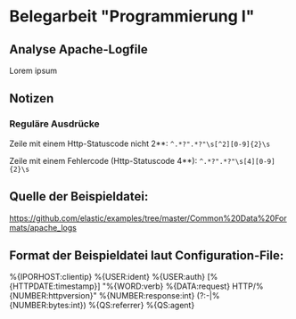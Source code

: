# Belegarbeit "Programmierung I"
## Analyse Apache-Logfile

Lorem ipsum

## Notizen

### Reguläre Ausdrücke

Zeile mit einem Http-Statuscode nicht 2**:
`^.*?".*?"\s[^2][0-9]{2}\s`

Zeile mit einem Fehlercode (Http-Statuscode 4**):
`^.*?".*?"\s[4][0-9]{2}\s`

## Quelle der Beispieldatei:

https://github.com/elastic/examples/tree/master/Common%20Data%20Formats/apache_logs

## Format der Beispieldatei laut Configuration-File:

%{IPORHOST:clientip} %{USER:ident} %{USER:auth} \[%{HTTPDATE:timestamp}\] "%{WORD:verb} %{DATA:request} HTTP/%{NUMBER:httpversion}" %{NUMBER:response:int} (?:-|%{NUMBER:bytes:int}) %{QS:referrer} %{QS:agent}